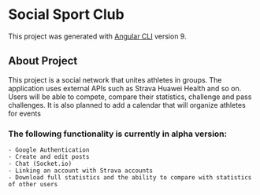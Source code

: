 # Social Sport Club

This project was generated with [Angular CLI](https://github.com/angular/angular-cli) version 9.

## About Project
This project is a social network that unites athletes in groups. The application uses external APIs such as Strava Huawei Health and so on.
 Users will be able to compete, compare their statistics, challenge and pass challenges. It is also planned to add a calendar that will organize athletes for events
### The following functionality is currently in alpha version:
    - Google Authentication
    - Create and edit posts
    - Chat (Socket.io)
    - Linking an account with Strava accounts
    - Download full statistics and the ability to compare with statistics of other users
